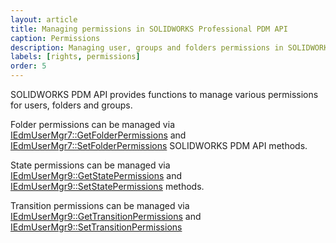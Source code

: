 ```yaml
---
layout: article
title: Managing permissions in SOLIDWORKS Professional PDM API
caption: Permissions
description: Managing user, groups and folders permissions in SOLIDWORKS PDM Professional using SOLIDWORKS PDM API
labels: [rights, permissions]
order: 5
---
```

SOLIDWORKS PDM API provides functions to manage various permissions for users, folders and groups.

Folder permissions can be managed via [IEdmUserMgr7::GetFolderPermissions](http://help.solidworks.com/2018/english/api/epdmapi/epdm.interop.epdm~epdm.interop.epdm.iedmusermgr7~getfolderpermissions.html) and [IEdmUserMgr7::SetFolderPermissions](http://help.solidworks.com/2018/english/api/epdmapi/epdm.interop.epdm~epdm.interop.epdm.iedmusermgr7~setfolderpermissions.html) SOLIDWORKS PDM API methods.

State permissions can be managed via [IEdmUserMgr9::GetStatePermissions](http://help.solidworks.com/2018/english/api/epdmapi/EPDM.Interop.epdm~EPDM.Interop.epdm.IEdmUserMgr9~GetStatePermissions.html) and [IEdmUserMgr9::SetStatePermissions](http://help.solidworks.com/2018/english/api/epdmapi/EPDM.Interop.epdm~EPDM.Interop.epdm.IEdmUserMgr9~SetStatePermissions.html) methods.

Transition permissions can be managed via [IEdmUserMgr9::GetTransitionPermissions](http://help.solidworks.com/2018/english/api/epdmapi/EPDM.Interop.epdm~EPDM.Interop.epdm.IEdmUserMgr9~GetTransitionPermissions.html) and [IEdmUserMgr9::SetTransitionPermissions](http://help.solidworks.com/2018/english/api/epdmapi/EPDM.Interop.epdm~EPDM.Interop.epdm.IEdmUserMgr9~SetTransitionPermissions.html)